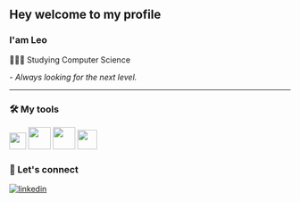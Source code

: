 ## Hey welcome to my profile

### I'am Leo

👨🏻‍💻 Studying Computer Science
  
*- Always looking for the next level.*
  
  <hr>
  
  ### 🛠️ My tools
  <div display="flex">
    <img height="30em" src="https://cdn.jsdelivr.net/gh/devicons/devicon/icons/git/git-plain.svg" />
    <img height="40em" src="https://cdn.jsdelivr.net/gh/devicons/devicon/icons/java/java-original-wordmark.svg" />
    <img height="40em" src="https://cdn.jsdelivr.net/gh/devicons/devicon/icons/spring/spring-original-wordmark.svg" />
    <img height="35em" src="https://cdn.jsdelivr.net/gh/devicons/devicon/icons/mysql/mysql-original.svg" />
  <div/>
  
  ### 📧 Let's connect

  <div>
    <a href="https://linkedin.com/in/leodoprado" target="_blank">
      <img align="center" src="https://img.shields.io/badge/-leodoprado-05122A?style=flat&logo=linkedin&logoColor=white" alt="linkedin"/>
    </a>
  <div/>
